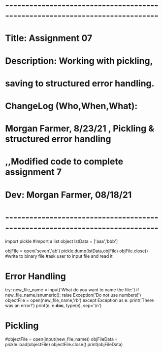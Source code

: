 # ---------------------------------------------------------------------------- #
# Title: Assignment 07
# Description: Working with pickling,
# saving to structured error handling.
# ChangeLog (Who,When,What):
# Morgan Farmer, 8/23/21 , Pickling & structured error handling
# <Your Name>,<Date>,Modified code to complete assignment 7
# Dev: Morgan Farmer, 08/18/21
# ---------------------------------------------------------------------------- #
import pickle
#import a list object
lstData = ['aaa','bbb']

objFile = open('seven','ab')
pickle.dump(lstData,objFile)
objFile.close()
#write to binary file
#ask user to input file and read it


# Error Handling
try:
    new_file_name = input('What do you want to name the file:')
    if new_file_name.isnumeric():
        raise Exception('Do not use numbers!')
    objectFile = open(new_file_name,'rb')
except Exception as e:
    print('There was an error!')
    print(e, e.__doc__, type(e), sep='\n')

# Pickling
#objectFile = open(input(new_file_name))
objFileData = pickle.load(objectFile)
objectFile.close()
print(objFileData)
